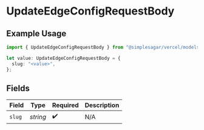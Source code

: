 # UpdateEdgeConfigRequestBody

## Example Usage

```typescript
import { UpdateEdgeConfigRequestBody } from "@simplesagar/vercel/models/updateedgeconfigop.js";

let value: UpdateEdgeConfigRequestBody = {
  slug: "<value>",
};
```

## Fields

| Field              | Type               | Required           | Description        |
| ------------------ | ------------------ | ------------------ | ------------------ |
| `slug`             | *string*           | :heavy_check_mark: | N/A                |